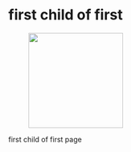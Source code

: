 # first child of first



<figure><img src="../.gitbook/assets/[CE#12112310527_02] 100536552_3072 x 3072 POS_NG_01_3072 x 3072 pos(1)_ng.png" alt="" width="188"><figcaption></figcaption></figure>

first child of first page



